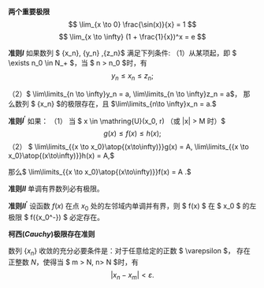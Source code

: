 __两个重要极限__
$$ \lim_{x \to 0} \frac{\sin(x)}{x} = 1 $$
$$ \lim_{x \to \infty} (1 + \frac{1}{x})^x = e $$


__准则$I$__ 如果数列 $ \{x_n\}, \{y_n\} ,\{z_n\}$ 满足下列条件:
（1）从某项起，即 $ \exists n_0 \in N_+ $，当 $ n > n_0 $时，有 $$ y_n \le x_n \le z_n;$$

（2）$ \lim\limits_{n \to \infty}y_n = a, \lim\limits_{n \to \infty}z_n = a$，
那么数列 $ \{x_n\} $的极限存在，且 $\lim\limits_{n\to \infty}x_n = a.$

__准则$I^\prime$__ 如果：
（1） 当 $ x \in \mathring{U}(x_0, r) （或 |x| > M 时）$
$$ g(x) \le f(x) \le h(x); $$
（2） $ \lim\limits_{{x \to x_0}\atop{(x\to\infty)}}g(x) = A, \lim\limits_{{x \to x_0}\atop{(x\to\infty)}}h(x) = A,$

那么$ \lim\limits_{{x \to x_0}\atop{(x\to\infty)}}f(x) = A .$


__准则$II$__ 单调有界数列必有极限。

__准则$II^\prime$__ 设函数 $f(x)$ 在点 $x_0$ 处的左邻域内单调并有界，则 $ f(x) $ 在 $ x_0 $ 的左极限 $ f({x_0^-}) $ 必定存在。

__柯西($Cauchy$)极限存在准则__

数列 $\{x_n\}$ 收敛的充分必要条件是：对于任意给定的正数 $ \varepsilon $， 存在正整数 $N$，使得当 $ m > N, n> N $时，有 $$ |x_n-x_m| < \varepsilon .$$



